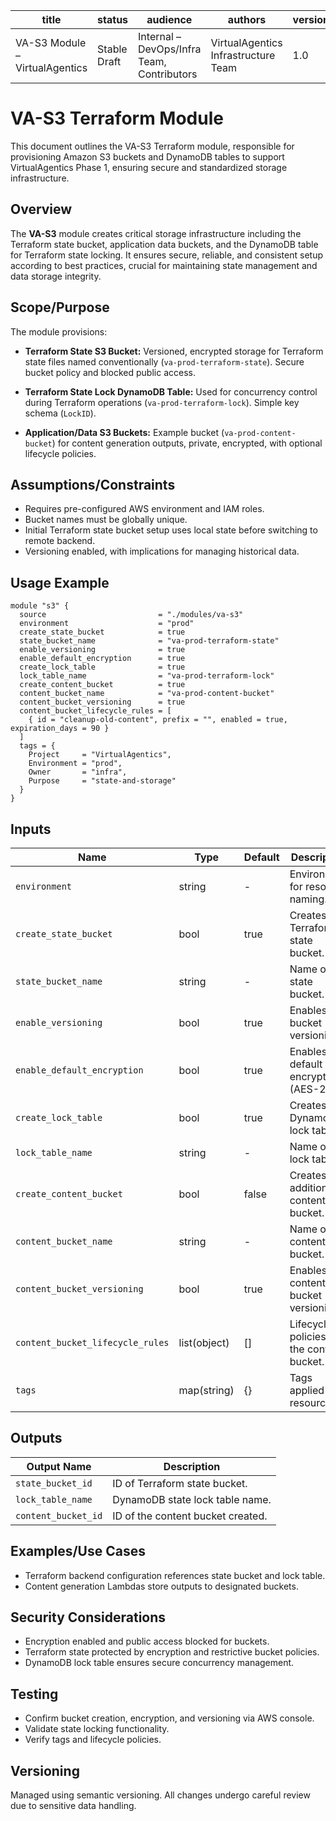 
| title                          | status       | audience                                    | authors                             | version | date       | gpt_model         |
|--------------------------------|--------------|---------------------------------------------|-------------------------------------|---------|------------|-------------------|
| VA-S3 Module – VirtualAgentics | Stable Draft | Internal – DevOps/Infra Team, Contributors  | VirtualAgentics Infrastructure Team | 1.0     | 2025-06-14 | Generated by ChatGPT-4.5 |

# VA-S3 Terraform Module

This document outlines the VA-S3 Terraform module, responsible for provisioning Amazon S3 buckets and DynamoDB tables to support VirtualAgentics Phase 1, ensuring secure and standardized storage infrastructure.

## Overview

The **VA-S3** module creates critical storage infrastructure including the Terraform state bucket, application data buckets, and the DynamoDB table for Terraform state locking. It ensures secure, reliable, and consistent setup according to best practices, crucial for maintaining state management and data storage integrity.

## Scope/Purpose

The module provisions:

- **Terraform State S3 Bucket:** Versioned, encrypted storage for Terraform state files named conventionally (`va-prod-terraform-state`). Secure bucket policy and blocked public access.

- **Terraform State Lock DynamoDB Table:** Used for concurrency control during Terraform operations (`va-prod-terraform-lock`). Simple key schema (`LockID`).

- **Application/Data S3 Buckets:** Example bucket (`va-prod-content-bucket`) for content generation outputs, private, encrypted, with optional lifecycle policies.

## Assumptions/Constraints

- Requires pre-configured AWS environment and IAM roles.
- Bucket names must be globally unique.
- Initial Terraform state bucket setup uses local state before switching to remote backend.
- Versioning enabled, with implications for managing historical data.

## Usage Example

```hcl
module "s3" {
  source                         = "./modules/va-s3"
  environment                    = "prod"
  create_state_bucket            = true
  state_bucket_name              = "va-prod-terraform-state"
  enable_versioning              = true
  enable_default_encryption      = true
  create_lock_table              = true
  lock_table_name                = "va-prod-terraform-lock"
  create_content_bucket          = true
  content_bucket_name            = "va-prod-content-bucket"
  content_bucket_versioning      = true
  content_bucket_lifecycle_rules = [
    { id = "cleanup-old-content", prefix = "", enabled = true, expiration_days = 90 }
  ]
  tags = {
    Project     = "VirtualAgentics",
    Environment = "prod",
    Owner       = "infra",
    Purpose     = "state-and-storage"
  }
}
```

## Inputs

| Name                            | Type           | Default | Description                                    |
|---------------------------------|----------------|---------|------------------------------------------------|
| `environment`                   | string         | -       | Environment for resource naming.               |
| `create_state_bucket`           | bool           | true    | Creates the Terraform state bucket.            |
| `state_bucket_name`             | string         | -       | Name of the state bucket.                      |
| `enable_versioning`             | bool           | true    | Enables bucket versioning.                     |
| `enable_default_encryption`     | bool           | true    | Enables default encryption (AES-256).          |
| `create_lock_table`             | bool           | true    | Creates DynamoDB lock table.                   |
| `lock_table_name`               | string         | -       | Name of the lock table.                        |
| `create_content_bucket`         | bool           | false   | Creates additional content bucket.             |
| `content_bucket_name`           | string         | -       | Name of the content bucket.                    |
| `content_bucket_versioning`     | bool           | true    | Enables content bucket versioning.             |
| `content_bucket_lifecycle_rules`| list(object)   | []      | Lifecycle policies for the content bucket.     |
| `tags`                          | map(string)    | {}      | Tags applied to resources.                     |

## Outputs

| Output Name         | Description                                        |
|---------------------|----------------------------------------------------|
| `state_bucket_id`   | ID of Terraform state bucket.                      |
| `lock_table_name`   | DynamoDB state lock table name.                    |
| `content_bucket_id` | ID of the content bucket created.                  |

## Examples/Use Cases

- Terraform backend configuration references state bucket and lock table.
- Content generation Lambdas store outputs to designated buckets.

## Security Considerations

- Encryption enabled and public access blocked for buckets.
- Terraform state protected by encryption and restrictive bucket policies.
- DynamoDB lock table ensures secure concurrency management.

## Testing

- Confirm bucket creation, encryption, and versioning via AWS console.
- Validate state locking functionality.
- Verify tags and lifecycle policies.

## Versioning

Managed using semantic versioning. All changes undergo careful review due to sensitive data handling.
